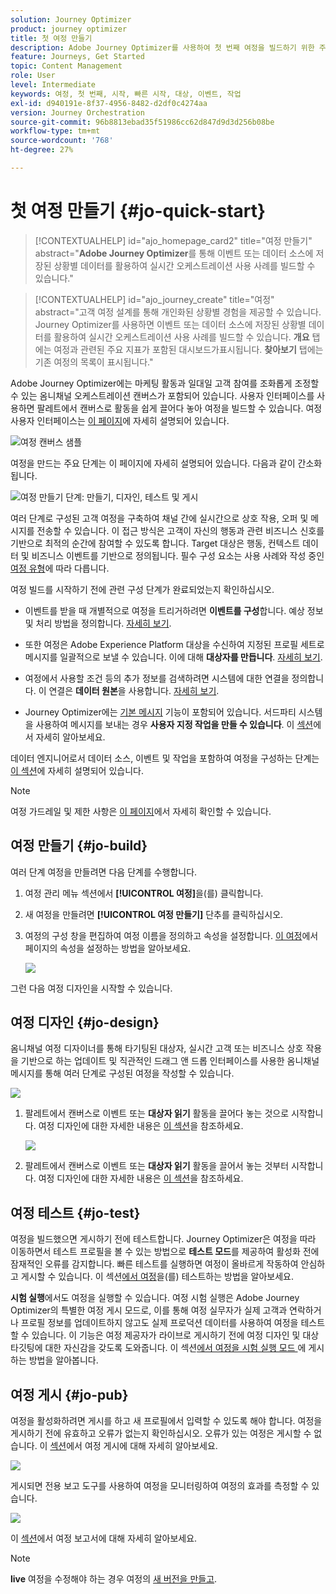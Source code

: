 ```yaml
---
solution: Journey Optimizer
product: journey optimizer
title: 첫 여정 만들기
description: Adobe Journey Optimizer를 사용하여 첫 번째 여정을 빌드하기 위한 주요 단계
feature: Journeys, Get Started
topic: Content Management
role: User
level: Intermediate
keywords: 여정, 첫 번째, 시작, 빠른 시작, 대상, 이벤트, 작업
exl-id: d940191e-8f37-4956-8482-d2df0c4274aa
version: Journey Orchestration
source-git-commit: 96b8813ebad35f51986cc62d847d9d3d256b08be
workflow-type: tm+mt
source-wordcount: '768'
ht-degree: 27%

---
```


# 첫 여정 만들기 {#jo-quick-start}

>[!CONTEXTUALHELP]
>id="ajo_homepage_card2"
>title="여정 만들기"
>abstract="**Adobe Journey Optimizer**&#x200B;를 통해 이벤트 또는 데이터 소스에 저장된 상황별 데이터를 활용하여 실시간 오케스트레이션 사용 사례를 빌드할 수 있습니다."

>[!CONTEXTUALHELP]
>id="ajo_journey_create"
>title="여정"
>abstract="고객 여정 설계를 통해 개인화된 상황별 경험을 제공할 수 있습니다. Journey Optimizer를 사용하면 이벤트 또는 데이터 소스에 저장된 상황별 데이터를 활용하여 실시간 오케스트레이션 사용 사례를 빌드할 수 있습니다. **개요** 탭에는 여정과 관련된 주요 지표가 포함된 대시보드가 &#x200B;&#x200B;표시됩니다. **찾아보기** 탭에는 기존 여정의 목록이 표시됩니다."

Adobe Journey Optimizer에는 마케팅 활동과 일대일 고객 참여를 조화롭게 조정할 수 있는 옴니채널 오케스트레이션 캔버스가 포함되어 있습니다. 사용자 인터페이스를 사용하면 팔레트에서 캔버스로 활동을 쉽게 끌어다 놓아 여정을 빌드할 수 있습니다. 여정 사용자 인터페이스는 [이 페이지](journey-ui.md)에 자세히 설명되어 있습니다.

![여정 캔버스 샘플](assets/journey38.png)

여정을 만드는 주요 단계는 이 페이지에 자세히 설명되어 있습니다. 다음과 같이 간소화됩니다.

![여정 만들기 단계: 만들기, 디자인, 테스트 및 게시](assets/journey-creation-process.png)


여러 단계로 구성된 고객 여정을 구축하여 채널 간에 실시간으로 상호 작용, 오퍼 및 메시지를 전송할 수 있습니다. 이 접근 방식은 고객이 자신의 행동과 관련 비즈니스 신호를 기반으로 최적의 순간에 참여할 수 있도록 합니다. Target 대상은 행동, 컨텍스트 데이터 및 비즈니스 이벤트를 기반으로 정의됩니다. 필수 구성 요소는 사용 사례와 작성 중인 [여정 유형](entry-management.md#types-of-journeys)에 따라 다릅니다.

여정 빌드를 시작하기 전에 관련 구성 단계가 완료되었는지 확인하십시오.

* 이벤트를 받을 때 개별적으로 여정을 트리거하려면 **이벤트를 구성**&#x200B;합니다. 예상 정보 및 처리 방법을 정의합니다. [자세히 보기](../event/about-events.md).

<!--   ![](assets/jo-event7bis.png)  -->

* 또한 여정은 Adobe Experience Platform 대상을 수신하여 지정된 프로필 세트로 메시지를 일괄적으로 보낼 수 있습니다. 이에 대해 **대상자를 만듭니다**. [자세히 보기](../audience/about-audiences.md).

<!--   ![](assets/segment2.png)  -->

* 여정에서 사용할 조건 등의 추가 정보를 검색하려면 시스템에 대한 연결을 정의합니다. 이 연결은 **데이터 원본**&#x200B;을 사용합니다. [자세히 보기](../datasource/about-data-sources.md).

<!--   ![](assets/jo-datasource.png)  -->

* Journey Optimizer에는 [기본 메시지](../building-journeys/journeys-message.md) 기능이 포함되어 있습니다. 서드파티 시스템을 사용하여 메시지를 보내는 경우 **사용자 지정 작업을 만들 수 있습니다**. 이 [섹션](../action/action.md)에서 자세히 알아보세요.

<!--    ![](assets/custom2.png)  -->


데이터 엔지니어로서 데이터 소스, 이벤트 및 작업을 포함하여 여정을 구성하는 단계는 [이 섹션](../configuration/about-data-sources-events-actions.md)에 자세히 설명되어 있습니다.


>[!NOTE]
>
>여정 가드레일 및 제한 사항은 [이 페이지](../start/guardrails.md)에서 자세히 확인할 수 있습니다.

## 여정 만들기 {#jo-build}

여러 단계 여정을 만들려면 다음 단계를 수행합니다.

1. 여정 관리 메뉴 섹션에서 **[!UICONTROL 여정]**&#x200B;을(를) 클릭합니다.

1. 새 여정을 만들려면 **[!UICONTROL 여정 만들기]** 단추를 클릭하십시오.

1. 여정의 구성 창을 편집하여 여정 이름을 정의하고 속성을 설정합니다. [이 여정](journey-properties.md)에서 페이지의 속성을 설정하는 방법을 알아보세요.

   ![](assets/jo-properties.png)

그런 다음 여정 디자인을 시작할 수 있습니다.

## 여정 디자인 {#jo-design}

옴니채널 여정 디자이너를 통해 타기팅된 대상자, 실시간 고객 또는 비즈니스 상호 작용을 기반으로 하는 업데이트 및 직관적인 드래그 앤 드롭 인터페이스를 사용한 옴니채널 메시지를 통해 여러 단계로 구성된 여정을 작성할 수 있습니다.

![](assets/journey38.png)

1. 팔레트에서 캔버스로 이벤트 또는 **대상자 읽기** 활동을 끌어다 놓는 것으로 시작합니다. 여정 디자인에 대한 자세한 내용은 [이 섹션](using-the-journey-designer.md)을 참조하세요.

   ![](assets/read-segment.png)

1. 팔레트에서 캔버스로 이벤트 또는 **대상자 읽기** 활동을 끌어서 놓는 것부터 시작합니다. 여정 디자인에 대한 자세한 내용은 [이 섹션](using-the-journey-designer.md)을 참조하세요.

## 여정 테스트 {#jo-test}

여정을 빌드했으면 게시하기 전에 테스트합니다. Journey Optimizer은 여정을 따라 이동하면서 테스트 프로필을 볼 수 있는 방법으로 **테스트 모드**&#x200B;를 제공하여 활성화 전에 잠재적인 오류를 감지합니다. 빠른 테스트를 실행하면 여정이 올바르게 작동하여 안심하고 게시할 수 있습니다. 이 섹션[에서 여정 &#x200B;](testing-the-journey.md)을(를) 테스트하는 방법을 알아보세요.

**시험 실행**&#x200B;에서도 여정을 실행할 수 있습니다. 여정 시험 실행은 Adobe Journey Optimizer의 특별한 여정 게시 모드로, 이를 통해 여정 실무자가 실제 고객과 연락하거나 프로필 정보를 업데이트하지 않고도 실제 프로덕션 데이터를 사용하여 여정을 테스트할 수 있습니다. 이 기능은 여정 제공자가 라이브로 게시하기 전에 여정 디자인 및 대상 타깃팅에 대한 자신감을 갖도록 도와줍니다. 이 섹션[에서 여정을 시험 실행 모드 &#x200B;](journey-dry-run.md)에 게시하는 방법을 알아봅니다.

## 여정 게시 {#jo-pub}

여정을 활성화하려면 게시를 하고 새 프로필에서 입력할 수 있도록 해야 합니다. 여정을 게시하기 전에 유효하고 오류가 없는지 확인하십시오. 오류가 있는 여정은 게시할 수 없습니다. 이 [섹션](publishing-the-journey.md)에서 여정 게시에 대해 자세히 알아보세요.

![](assets/jo-journeyuc2_32bis.png)

게시되면 전용 보고 도구를 사용하여 여정을 모니터링하여 여정의 효과를 측정할 수 있습니다.

![](assets/jo-dynamic_report_journey_12.png)

이 [섹션](../reports/live-report.md)에서 여정 보고서에 대해 자세히 알아보세요.

>[!NOTE]
>
>**live** 여정을 수정해야 하는 경우 여정의 [새 버전을 만들고](journey-ui.md#journey-versions).
